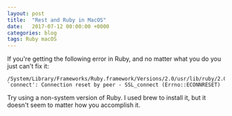 ```yaml
---
layout: post
title:  "Rest and Ruby in MacOS"
date:   2017-07-12 00:00:00 +0000
categories: blog
tags: Ruby macOS
---
```


If you're getting the following error in Ruby, and no matter what you do you just can't fix it:

    /System/Library/Frameworks/Ruby.framework/Versions/2.0/usr/lib/ruby/2.0.0/net/http.rb:921:in `connect': Connection reset by peer - SSL_connect (Errno::ECONNRESET)

Try using a non-system version of Ruby. I used brew to install it, but it doesn't seem to matter how you accomplish it.
